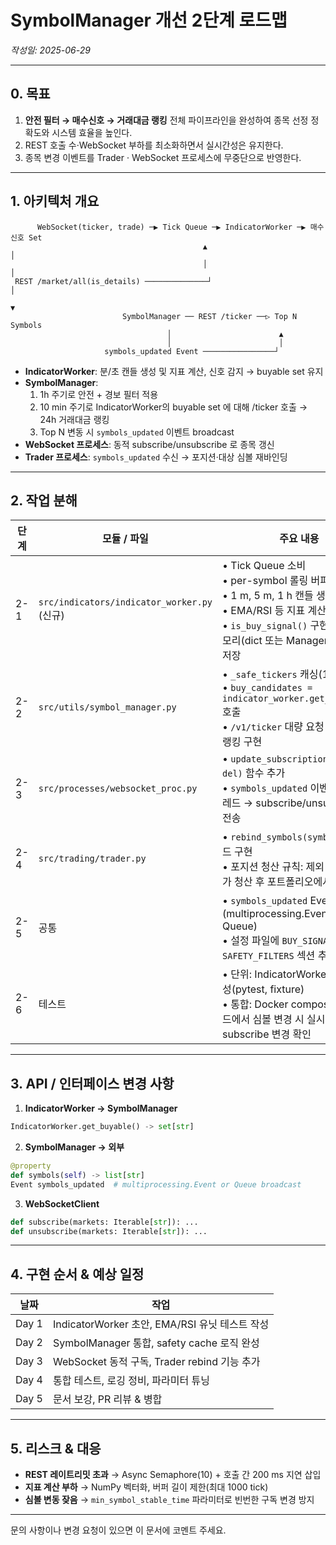# SymbolManager 개선 2단계 로드맵

*작성일: 2025-06-29*

---

## 0. 목표
1. **안전 필터 → 매수신호 → 거래대금 랭킹** 전체 파이프라인을 완성하여 종목 선정 정확도와 시스템 효율을 높인다.
2. REST 호출 수·WebSocket 부하를 최소화하면서 실시간성은 유지한다.
3. 종목 변경 이벤트를 Trader · WebSocket 프로세스에 무중단으로 반영한다.

---

## 1. 아키텍처 개요
```
      WebSocket(ticker, trade) ─▶ Tick Queue ─▶ IndicatorWorker ─▶ 매수신호 Set
                                           ▲                           │
                                           │                           │
 REST /market/all(is_details) ──────────────┘                           │
                                                                       ▼
                         SymbolManager ── REST /ticker ──▷ Top N Symbols
                                   │                        ▲
                                   │                        │
                     symbols_updated Event ────────────────┘
```

* **IndicatorWorker**: 분/초 캔들 생성 및 지표 계산, 신호 감지 → buyable set 유지
* **SymbolManager**:
  1. 1h 주기로 안전 + 경보 필터 적용
  2. 10 min 주기로 IndicatorWorker의 buyable set 에 대해 /ticker 호출 → 24h 거래대금 랭킹
  3. Top N 변동 시 `symbols_updated` 이벤트 broadcast
* **WebSocket 프로세스**: 동적 subscribe/unsubscribe 로 종목 갱신
* **Trader 프로세스**: `symbols_updated` 수신 → 포지션·대상 심볼 재바인딩

---

## 2. 작업 분해
| 단계 | 모듈 / 파일 | 주요 내용 |
|------|-------------|----------|
| 2-1 | `src/indicators/indicator_worker.py` (신규) | • Tick Queue 소비<br>• per-symbol 롤링 버퍼(Deque)<br>• 1 m, 5 m, 1 h 캔들 생성<br>• EMA/RSI 등 지표 계산<br>• `is_buy_signal()` 구현 후 공유 메모리(dict 또는 Manager) 에 결과 저장 |
| 2-2 | `src/utils/symbol_manager.py` | • `_safe_tickers` 캐싱(1h)<br>• `buy_candidates = indicator_worker.get_buyable()` 호출<br>• `/v1/ticker` 대량 요청 후 거래대금 랭킹 구현 |
| 2-3 | `src/processes/websocket_proc.py` | • `update_subscriptions(add, del)` 함수 추가<br>• `symbols_updated` 이벤트 수신 스레드 → subscribe/unsubscribe 전송 |
| 2-4 | `src/trading/trader.py` | • `rebind_symbols(symbols)` 메서드 구현<br>• 포지션 청산 규칙: 제외 종목은 시장가 청산 후 포트폴리오에서 제거 |
| 2-5 | 공통 | • `symbols_updated` Event 정의 (multiprocessing.Event + Queue)<br>• 설정 파일에 `BUY_SIGNAL_PARAMS`, `SAFETY_FILTERS` 섹션 추가 |
| 2-6 | 테스트 | • 단위: IndicatorWorker 지표 정확성(pytest, fixture) <br>• 통합: Docker compose ‑dev 모드에서 심볼 변경 시 실시간 subscribe 변경 확인 |

---

## 3. API / 인터페이스 변경 사항
1. **IndicatorWorker → SymbolManager**
```python
IndicatorWorker.get_buyable() -> set[str]
```
2. **SymbolManager → 외부**
```python
@property
def symbols(self) -> list[str]
Event symbols_updated  # multiprocessing.Event or Queue broadcast
```
3. **WebSocketClient**
```python
def subscribe(markets: Iterable[str]): ...
def unsubscribe(markets: Iterable[str]): ...
```

---

## 4. 구현 순서 & 예상 일정
| 날짜 | 작업 |
|------|------|
| Day 1 | IndicatorWorker 초안, EMA/RSI 유닛 테스트 작성 |
| Day 2 | SymbolManager 통합, safety cache 로직 완성 |
| Day 3 | WebSocket 동적 구독, Trader rebind 기능 추가 |
| Day 4 | 통합 테스트, 로깅 정비, 파라미터 튜닝 |
| Day 5 | 문서 보강, PR 리뷰 & 병합 |

---

## 5. 리스크 & 대응
* **REST 레이트리밋 초과** → Async Semaphore(10) + 호출 간 200 ms 지연 삽입
* **지표 계산 부하** → NumPy 벡터화, 버퍼 길이 제한(최대 1000 tick)
* **심볼 변동 잦음** → `min_symbol_stable_time` 파라미터로 빈번한 구독 변경 방지

---

문의 사항이나 변경 요청이 있으면 이 문서에 코멘트 주세요. 